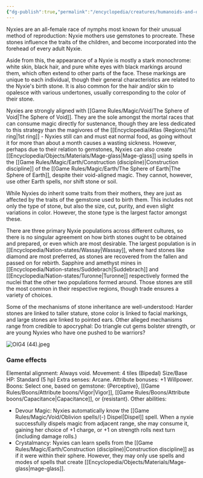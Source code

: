 ```yaml
---
{"dg-publish":true,"permalink":"/encyclopedia/creatures/humanoids-and-other-mortals/nymphoids/nyxies/","tags":["incomplete"]}
---
```


Nyxies are an all-female race of nymphs most known for their unusual method of reproduction: Nyxie mothers use gemstones to procreate. These stones influence the traits of the children, and become incorporated into the forehead of every adult Nyxie.

Aside from this, the appearance of a Nyxie is mostly a stark monochrome: white skin, black hair, and pure white eyes with black markings around them, which often extend to other parts of the face. These markings are unique to each individual, though their general characteristics are related to the Nyxie's birth stone. It is also common for the hair and/or skin to opalesce with various undertones, usually corresponding to the color of their stone.

Nyxies are strongly aligned with [[Game Rules/Magic/Void/The Sphere of Void\|The Sphere of Void]]. They are the sole amongst the mortal races that can consume magic directly for sustenance, though they are less dedicated to this strategy than the magivores of the [[Encyclopedia/Atlas (Regions)/1st ring\|1st ring]] - Nyxies still can and must eat normal food, as going without it for more than about a month causes a wasting sickness. However, perhaps due to their relation to gemstones, Nyxies can also create [[Encyclopedia/Objects/Materials/Mage-glass\|Mage-glass]] using spells in the [[Game Rules/Magic/Earth/Construction (discipline)\|Construction discipline]] of the [[Game Rules/Magic/Earth/The Sphere of Earth\|The Sphere of Earth]], despite their void-aligned magic. They cannot, however, use other Earth spells, nor shift stone or soil.

While Nyxies do inherit some traits from their mothers, they are just as affected by the traits of the gemstone used to birth them. This includes not only the type of stone, but also the size, cut, purity, and even slight variations in color. However, the stone type is the largest factor amongst these. 

There are three primary Nyxie populations across different cultures, so there is no singular agreement on how birth stones ought to be obtained and prepared, or even which are most desirable. The largest population is in [[Encyclopedia/Nation-states/Wassay\|Wassay]], where hard stones like diamond are most preferred, as stones are recovered from the fallen and passed on for rebirth. Sapphire and amethyst mines in [[Encyclopedia/Nation-states/Suddebrach\|Suddebrach]] and [[Encyclopedia/Nation-states/Turonne\|Turonne]] respectively formed the nuclei that the other two populations formed around. Those stones are still the most common in their respective regions, though trade ensures a variety of choices.

Some of the mechanisms of stone inheritance are well-understood: Harder stones are linked to taller stature, stone color is linked to facial markings, and large stones are linked to pointed ears. Other alleged mechanisms range from credible to apocryphal: Do triangle cut gems bolster strength, or are young Nyxies who have one pushed to be warriors?

![OIG4 (44).jpeg](/img/user/Images/OIG4%20(44).jpeg)

### Game effects
Elemental alignment: Always void.
Movement: 4 tiles (Bipedal)
Size/Base HP: Standard (5 hp)
Extra senses: Arcane.
Attribute bonuses: +1 Willpower.
Boons: Select one, based on gemstone: {Perceptive}, [[Game Rules/Boons/Attribute boons/Vigor\|Vigor]], [[Game Rules/Boons/Attribute boons/Capacitance\|Capacitance]], or {resistant}.
Other abilities: 
- Devour Magic: Nyxies automatically know the [[Game Rules/Magic/Void/Oblivion spells/(-) Dispel\|Dispel]] spell. When a nyxie successfully dispels magic from adjacent range, she may consume it, gaining her choice of +1 charge, or +1 on strength rolls next turn (including damage rolls.)
- Crystalmancy: Nyxies can learn spells from the [[Game Rules/Magic/Earth/Construction (discipline)\|Construction discipline]] as if it were within their sphere. However, they may only use spells and modes of spells that create [[Encyclopedia/Objects/Materials/Mage-glass\|mage-glass]].